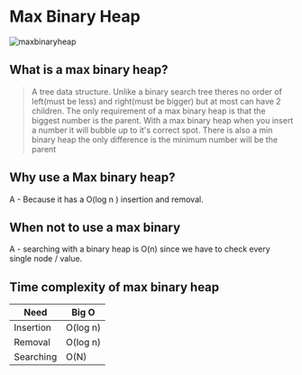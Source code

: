# Max Binary Heap

![maxbinaryheap](https://upload.wikimedia.org/wikipedia/commons/thumb/3/38/Max-Heap.svg/1200px-Max-Heap.svg.png)

## What is a max binary heap?
> A tree data structure. Unlike a binary search tree theres no order of left(must be less) and right(must be bigger) but at most can have 2 children. The only requirement of a max binary heap is that the biggest number is the parent.
> With a max binary heap when you insert a number it will bubble up to it's correct spot. 
> There is also a min binary heap the only difference is the minimum number will be the parent  

## Why use a Max binary heap?
 A - Because it has a O(log n ) insertion and removal.
## When not to use a max binary 
 A - searching with a binary heap is O(n) since we have to check every single node / value.


## Time complexity of max binary heap
Need| Big O
------------ | -------------
Insertion | O(log n)
Removal | O(log n)
Searching | O(N)
